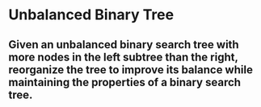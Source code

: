 # Unbalanced Binary Tree

## Given an unbalanced binary search tree with more nodes in the left subtree than the right, reorganize the tree to improve its balance while maintaining the properties of a binary search tree.
